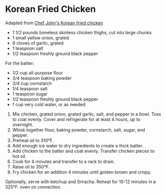 # Korean Fried Chicken

Adapted from [Chef John's Korean fried chicken](http://foodwishes.blogspot.com/2014/07/korean-fried-chicken.html)

- 1 1/2 pounds boneless skinless chicken thighs, cut into large chunks
- 1 small yellow onion, grated
- 6 cloves of garlic, grated
- 1 teaspoon salt
- 1/2 teaspoon freshly ground black pepper

For the batter:
- 1/2 cup all-purpose flour
- 3/4 teaspoon baking powder
- 3/4 cup cornstarch
- 1/4 teaspoon salt
- 1 teaspoon sugar
- 1/2 teaspoon freshly ground black pepper
- 1 cup very cold water, or as needed

1. Mix chicken, grated onion, grated garlic, salt, and pepper in a bowl. Toss to coat evenly. Cover and refrigerate for at least 4 hours, up to overnight.
3. Whisk together flour, baking powder, cornstarch, salt, sugar, and pepper.
4. Preheat oil to 310&deg;F.
5. Add enough ice water to dry ingredients to create a thick batter.
6. Add chicken to the batter and coat evenly. Transfer chicken pieces to hot oil.
7. Cook for 4 minutes and transfer to a rack to drain.
8. Raise oil to 350&deg;F.
9. Fry chicken for an addition 4 minutes until golden brown and crispy.

Optionally, serve with ketchup and Sriracha. Reheat for 10-12 minutes in a 325&deg;F. oven on convection.